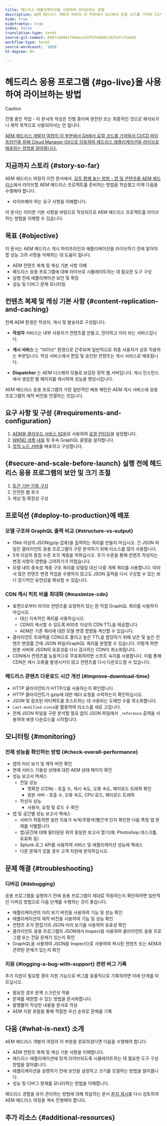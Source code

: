 ```yaml
---
title: 헤드리스 애플리케이션을 사용하여 라이브하는 방법
description: AEM 헤드리스 개발자 여정의 이 부분에서 Git에서 로컬 코드를 가져와 CI/CD 파이프라인을 위해 Cloud Manager Git으로 이동하여 헤드리스 애플리케이션을 라이브로 배포하는 방법을 살펴볼 수 있습니다.
hide: true
hidefromtoc: true
index: false
translation-type: tm+mt
source-git-commit: 6097cb8961f604ec2d3f5f6d602c927efc7344d5
workflow-type: tm+mt
source-wordcount: '1018'
ht-degree: 0%

---
```



# 헤드리스 응용 프로그램 {#go-live}을 사용하여 라이브하는 방법

>[!CAUTION]
>
>진행 중인 작업 - 이 문서의 작성은 진행 중이며 완전한 또는 최종적인 것으로 해석되거나 제작 목적으로 사용되어서는 안 됩니다.

[AEM 헤드리스 개발자 여정의 이 부분에서 Git에서 로컬 코드를 가져와서 CI/CD 파이프라인을 위해 Cloud Manager Git으로 이동하여 헤드리스 애플리케이션을 라이브로 배포하는 방법을 알아봅니다.](#overview.md)

## 지금까지 스토리 {#story-so-far}

AEM 헤드리스 여정의 이전 문서에서, [모두 함께 놓는 방법 - 앱 및 콘텐츠를 AEM 헤드리스](put-it-all-together.md)에서 라이브할 AEM 헤드리스 프로젝트를 준비하는 방법을 학습했고 이제 다음을 수행해야 합니다.

* 라이브해야 하는 요구 사항을 이해합니다.

이 문서는 이러한 기본 사항을 바탕으로 작성되므로 AEM 헤드리스 프로젝트를 라이브하는 방법을 이해할 수 있습니다.

## 목표 {#objective}

이 문서는 AEM 헤드리스 게시 파이프라인과 애플리케이션을 라이브하기 전에 알아야 할 성능 고려 사항을 이해하는 데 도움이 됩니다.

* AEM 컨텐츠 복제 및 캐싱 기본 사항 이해
* 헤드리스 응용 프로그램에 대해 라이브로 시뮬레이트하는 데 필요한 도구 구성
* 실행 전에 애플리케이션 보안 및 확장
* 성능 및 디버그 문제 모니터링

## 컨텐츠 복제 및 캐싱 기본 사항 {#content-replication-and-caching}

전체 AEM 환경은 작성자, 게시 및 발송자로 구성됩니다.

* **작성자** 서비스는 내부 사용자가 컨텐츠를 만들고, 관리하고 미리 보는 서비스입니다.

* **게시 서비스** 는 &quot;라이브&quot; 환경으로 간주되며 일반적으로 최종 사용자가 상호 작용하는 부분입니다. 작성 서비스에서 편집 및 승인된 컨텐츠는 게시 서비스로 배포됩니다.

* **Dispatcher** 는 AEM 디스패처 모듈로 보강된 정적 웹 서버입니다. 게시 인스턴스에서 생성한 웹 페이지를 캐시하여 성능을 향상시킵니다.

AEM 헤드리스 응용 프로그램의 가장 일반적인 배포 패턴은 AEM 게시 서비스에 응용 프로그램의 제작 버전을 연결하는 것입니다.

## 요구 사항 및 구성 {#requirements-and-configuration}

1. [AEM을 클라우드 서비스 SDK](/help/implementing/developing/introduction/aem-as-a-cloud-service-sdk.md)로 사용하여 [로컬 런타임](https://experienceleague.adobe.com/docs/experience-manager-learn/cloud-service/local-development-environment-set-up/aem-runtime.html#install-java)을 설정합니다.
2. [WKND 샘플 내용](/help/implementing/developing/introduction/develop-wknd-tutorial.md) 및 후속 GraphQL 끝점을 설치합니다.
3. [정적 노드 서버](https://experienceleague.adobe.com/docs/experience-manager-learn/getting-started-with-aem-headless/graphql/production-deployment.html?lang=en#static-server)를 배포하고 구성합니다.

## {#secure-and-scale-before-launch} 실행 전에 헤드리스 응용 프로그램의 보안 및 크기 조절

1. [토큰 기반 인증 구성](/help/implementing/developing/introduction/generating-access-tokens-for-server-side-apis.md)
2. 안전한 웹 후크
3. 캐싱 및 확장성 구성

## 프로덕션 {#deploy-to-production}에 배포

### 모델 구조와 GraphQL 출력 비교 {#structure-vs-output}

* 15kb 이상의 JSON(gzip 압축)을 출력하는 쿼리를 만들지 마십시오. 긴 JSON 파일은 클라이언트 응용 프로그램이 구문 분석하기 위해 리소스를 많이 사용합니다.
* 5개 이상의 중첩 수준 조각 계층을 피하십시오. 추가 수준을 통해 컨텐츠 작성자는 변경 사항의 영향을 고려하기가 어렵습니다.
* 모델 내의 종속성 계층 구조 쿼리를 모델링 대신 다중 개체 쿼리를 사용합니다. 따라서 많은 컨텐츠 변경 작업을 수행하지 않고도 JSON 출력을 다시 구성할 수 있는 보다 장기적인 유연성을 확보할 수 있습니다.

### CDN 캐시 히트 비율 최대화 {#maximize-cdn}

* 표면으로부터 라이브 컨텐츠를 요청하지 않는 한 직접 GraphQL 쿼리를 사용하지 마십시오.
   * 대신 지속적인 쿼리를 사용하십시오.
   * CDN이 캐시할 수 있도록 600초 이상의 CDN TTL을 제공합니다.
   * AEM은 기존 쿼리에 대한 모델 변경 영향을 계산할 수 있습니다.
* 클라이언트 트래픽을 CDN으로 줄이고 높은 TTL을 할당하기 위해 낮은 및 높은 컨텐츠 변경률 간에 JSON 파일/GraphQL 쿼리를 분할할 수 있습니다. 이렇게 하면 원본 서버와 JSON의 유효성을 다시 검사하는 CDN이 최소화됩니다.
* CDN에서 컨텐츠를 능동적으로 무효화하려면 소프트 숙지를 사용합니다. 이를 통해 CDN은 캐시 오류를 발생시키지 않고 컨텐츠를 다시 다운로드할 수 있습니다.

### 헤드리스 콘텐츠 다운로드 시간 개선 {#improve-download-time}

* HTTP 클라이언트가 HTTP/2를 사용하는지 확인합니다.
* HTTP 클라이언트가 gzip에 대한 헤더 요청을 수락하는지 확인하십시오.
* JSON 및 참조된 아티팩트를 호스트하는 데 사용되는 도메인 수를 최소화합니다.
* `Last-modified-since`을 활용하여 리소스를 새로 고칩니다.
* 전체 JSON 파일을 구문 분석할 필요 없이 JSON 파일에서 `_reference` 출력을 사용하여 에셋 다운로드를 시작합니다.

## 모니터링 {#monitoring}

### 전체 성능을 확인하는 방법 {#check-overall-performance}

* 앱의 미리 보기 및 제작 버전 확인
* 현재 서비스 가용성 상태에 대한 AEM 상태 페이지 확인
* 성능 보고서 액세스
   * 전달 성능
      * 명확한 (CDN) - 호출 수, 캐시 속도, 오류 속도, 페이로드 트래픽 확인
      * 원본 서버 - 호출 수, 오류 속도, CPU 로드, 페이로드 트래픽
   * 작성자 성능
      * 사용자, 요청 및 로드 수 확인
* 앱 및 공간별 성능 보고서 액세스
   * 서버가 작동하면 일반 지표가 녹색/주황색/빨간색 인지 확인한 다음 특정 앱 문제를 식별합니다
   * 앱/공간에 대해 필터링된 위의 동일한 보고서 열기(예: Photoshop 데스크톱, 유료화 등)
   * Splunk 로그 API를 사용하여 서비스 및 애플리케이션 성능에 액세스
   * 다른 문제가 있을 경우 고객 지원에 문의하십시오.

## 문제 해결 {#troubleshooting}

### 디버깅 {#debugging}

응용 프로그램을 실행하기 전에 응용 프로그램이 제대로 작동하는지 확인하려면 일반적인 디버깅 방법으로 다음 단계를 수행하는 것이 좋습니다.

* 애플리케이션의 미리 보기 버전을 사용하여 기능 및 성능 확인
* 애플리케이션의 제작 버전을 사용하여 기능 및 성능 확인
* 컨텐츠 조각 편집기의 JSON 미리 보기를 사용하여 유효성 확인
* 클라이언트 응용 프로그램의 JSON에서 Inspect을 사용하여 클라이언트 응용 프로그램 또는 전달 문제가 있는지 확인
* GraphQL을 사용하여 JSON을 Inspect으로 사용하여 캐시된 컨텐츠 또는 AEM과 관련된 문제가 있는지 확인

### 지원 {#logging-a-bug-with-support} 관련 버그 기록

추가 지원이 필요할 경우 지원 기능으로 버그를 효율적으로 기록하려면 아래 단계를 따르십시오.

* 필요한 경우 문제 스크린샷 적용
* 문제를 재현할 수 있는 방법을 문서화합니다.
* 발행물이 작성한 내용을 문서로 작성
* AEM 지원 포털을 통해 적절한 우선 순위로 문제를 기록

## 다음 {#what-is-next} 소개

AEM 헤드리스 개발자 여정의 이 부분을 완료하셨다면 다음을 수행해야 합니다.

* AEM 컨텐츠 복제 및 캐싱 기본 사항을 이해합니다.
* 헤드리스 애플리케이션에 맞게 라이브되도록 시뮬레이트하는 데 필요한 도구 구성 방법을 알아봅니다.
* 애플리케이션을 실행하기 전에 보안을 설정하고 크기를 조절하는 방법을 알아봅니다.
* 성능 및 디버그 문제를 모니터하는 방법을 이해합니다.

헤드리스 경험을 유지 관리하는 방법에 대해 학습하는 문서 [론치 게시](post-launch.md)를 다시 검토하여 AEM 헤드리스 여정을 계속 진행해야 합니다.

## 추가 리소스 {#additional-resources}
